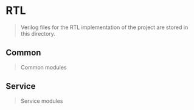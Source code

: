 # RTL

> Verilog files for the RTL implementation of the project are stored in this directory.

## Common

> Common modules

## Service

> Service modules